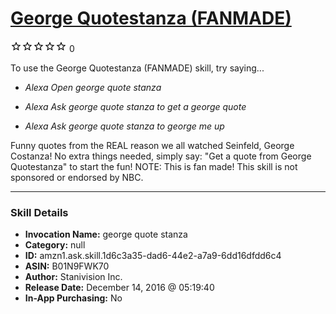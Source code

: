 # [George Quotestanza (FANMADE)](http://alexa.amazon.com/#skills/amzn1.ask.skill.1d6c3a35-dad6-44e2-a7a9-6dd16dfdd6c4)
![0 stars](../../images/ic_star_border_black_18dp_1x.png)![0 stars](../../images/ic_star_border_black_18dp_1x.png)![0 stars](../../images/ic_star_border_black_18dp_1x.png)![0 stars](../../images/ic_star_border_black_18dp_1x.png)![0 stars](../../images/ic_star_border_black_18dp_1x.png) 0

To use the George Quotestanza (FANMADE) skill, try saying...

* *Alexa Open george quote stanza*

* *Alexa Ask george quote stanza to get a george quote*

* *Alexa Ask george quote stanza to george me up*

Funny quotes from the REAL reason we all watched Seinfeld, George Costanza! No extra things needed, simply say: "Get a quote from George Quotestanza" to start the fun! NOTE: This is fan made! This skill is not sponsored or endorsed by NBC.

***

### Skill Details

* **Invocation Name:** george quote stanza
* **Category:** null
* **ID:** amzn1.ask.skill.1d6c3a35-dad6-44e2-a7a9-6dd16dfdd6c4
* **ASIN:** B01N9FWK70
* **Author:** Stanivision Inc.
* **Release Date:** December 14, 2016 @ 05:19:40
* **In-App Purchasing:** No
